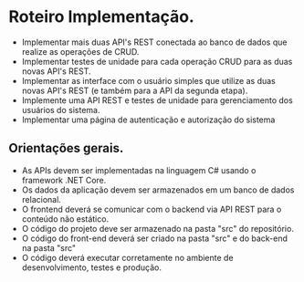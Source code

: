 # Roteiro Implementação.
* Implementar mais duas API's REST conectada ao banco de dados que realize as operações de CRUD.
* Implementar testes de unidade para cada operação CRUD para as duas novas API's REST.
* Implementar as interface com o usuário simples que utilize as duas novas API's REST (e também para a API da segunda etapa).
* Implemente uma API REST e testes de unidade para gerenciamento dos usuários do sistema.
* Implementar uma página de autenticação e autorização do sistema

## Orientações gerais.
* As APIs devem ser implementadas na linguagem C# usando o framework .NET Core.
* Os dados da aplicação devem ser armazenados em um banco de dados relacional.
* O frontend deverá se comunicar com o backend via API REST para o conteúdo não estático.
* O código do projeto deve ser armazenado na pasta "src" do repositório.
* O código do front-end deverá ser criado na pasta "src" e do back-end na pasta "src"
* O código deverá executar corretamente no ambiente de desenvolvimento, testes e produção.



